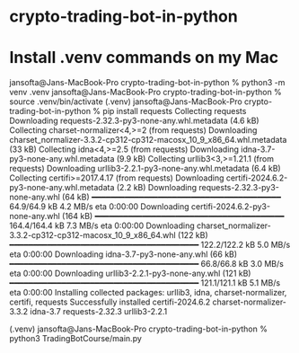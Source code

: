 # crypto-trading-bot-in-python

# Install .venv commands on my Mac

jansofta@Jans-MacBook-Pro crypto-trading-bot-in-python % python3 -m venv .venv
jansofta@Jans-MacBook-Pro crypto-trading-bot-in-python % source .venv/bin/activate
(.venv) jansofta@Jans-MacBook-Pro crypto-trading-bot-in-python % pip install requests
Collecting requests
Downloading requests-2.32.3-py3-none-any.whl.metadata (4.6 kB)
Collecting charset-normalizer<4,>=2 (from requests)
Downloading charset_normalizer-3.3.2-cp312-cp312-macosx_10_9_x86_64.whl.metadata (33 kB)
Collecting idna<4,>=2.5 (from requests)
Downloading idna-3.7-py3-none-any.whl.metadata (9.9 kB)
Collecting urllib3<3,>=1.21.1 (from requests)
Downloading urllib3-2.2.1-py3-none-any.whl.metadata (6.4 kB)
Collecting certifi>=2017.4.17 (from requests)
Downloading certifi-2024.6.2-py3-none-any.whl.metadata (2.2 kB)
Downloading requests-2.32.3-py3-none-any.whl (64 kB)
━━━━━━━━━━━━━━━━━━━━━━━━━━━━━━━━━━━━━━━━ 64.9/64.9 kB 4.2 MB/s eta 0:00:00
Downloading certifi-2024.6.2-py3-none-any.whl (164 kB)
━━━━━━━━━━━━━━━━━━━━━━━━━━━━━━━━━━━━━━━━ 164.4/164.4 kB 7.3 MB/s eta 0:00:00
Downloading charset_normalizer-3.3.2-cp312-cp312-macosx_10_9_x86_64.whl (122 kB)
━━━━━━━━━━━━━━━━━━━━━━━━━━━━━━━━━━━━━━━━ 122.2/122.2 kB 5.0 MB/s eta 0:00:00
Downloading idna-3.7-py3-none-any.whl (66 kB)
━━━━━━━━━━━━━━━━━━━━━━━━━━━━━━━━━━━━━━━━ 66.8/66.8 kB 3.0 MB/s eta 0:00:00
Downloading urllib3-2.2.1-py3-none-any.whl (121 kB)
━━━━━━━━━━━━━━━━━━━━━━━━━━━━━━━━━━━━━━━━ 121.1/121.1 kB 5.1 MB/s eta 0:00:00
Installing collected packages: urllib3, idna, charset-normalizer, certifi, requests
Successfully installed certifi-2024.6.2 charset-normalizer-3.3.2 idna-3.7 requests-2.32.3 urllib3-2.2.1

(.venv) jansofta@Jans-MacBook-Pro crypto-trading-bot-in-python % python3 TradingBotCourse/main.py
